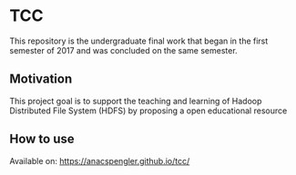 # **TCC**
This repository is the undergraduate final work that began in the first semester of 2017 and was concluded on the same semester.

## **Motivation** 
This project goal is to support the teaching and learning of Hadoop Distributed File System (HDFS) by proposing a open educational resource

## **How to use**
Available on: https://anacspengler.github.io/tcc/

